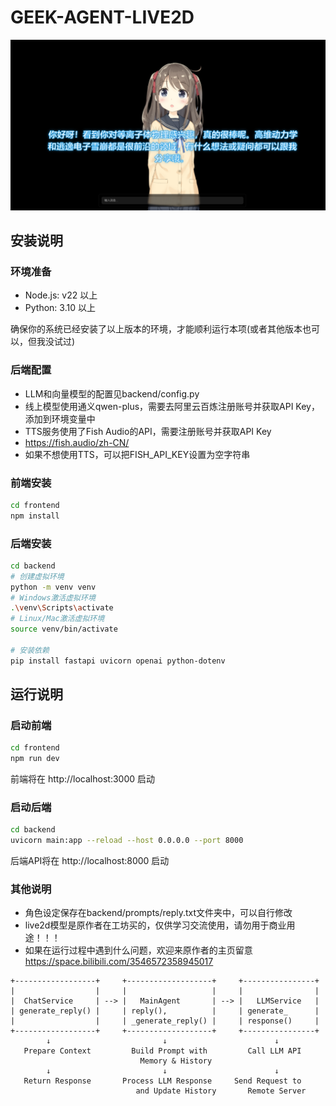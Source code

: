 # GEEK-AGENT-LIVE2D


![聊天界面预览](image.png)


## 安装说明

### 环境准备

- Node.js: v22 以上
- Python: 3.10 以上

确保你的系统已经安装了以上版本的环境，才能顺利运行本项(或者其他版本也可以，但我没试过)

### 后端配置
- LLM和向量模型的配置见backend/config.py
- 线上模型使用通义qwen-plus，需要去阿里云百炼注册账号并获取API Key，添加到环境变量中
- TTS服务使用了Fish Audio的API，需要注册账号并获取API Key
- https://fish.audio/zh-CN/
- 如果不想使用TTS，可以把FISH_API_KEY设置为空字符串


### 前端安装
```bash
cd frontend
npm install
```

### 后端安装
```bash
cd backend
# 创建虚拟环境
python -m venv venv
# Windows激活虚拟环境
.\venv\Scripts\activate
# Linux/Mac激活虚拟环境
source venv/bin/activate

# 安装依赖
pip install fastapi uvicorn openai python-dotenv
```

## 运行说明

### 启动前端
```bash
cd frontend
npm run dev
```
前端将在 http://localhost:3000 启动

### 启动后端
```bash
cd backend
uvicorn main:app --reload --host 0.0.0.0 --port 8000
```
后端API将在 http://localhost:8000 启动


### 其他说明
- 角色设定保存在backend/prompts/reply.txt文件夹中，可以自行修改
- live2d模型是原作者在工坊买的，仅供学习交流使用，请勿用于商业用途！！！
- 如果在运行过程中遇到什么问题，欢迎来原作者的主页留意 https://space.bilibili.com/3546572358945017


```
+------------------+     +-------------------+     +----------------+
|                  |     |                   |     |                |
|  ChatService     | --> |   MainAgent       | --> |   LLMService   |
| generate_reply() |     | reply(),          |     | generate_      |
|                  |     | _generate_reply() |     | response()     |
+------------------+     +-------------------+     +----------------+
        ↓                         ↓                        ↓
   Prepare Context         Build Prompt with         Call LLM API
                             Memory & History
        ↓                         ↓                        ↓
   Return Response       Process LLM Response     Send Request to
                            and Update History       Remote Server
```                            